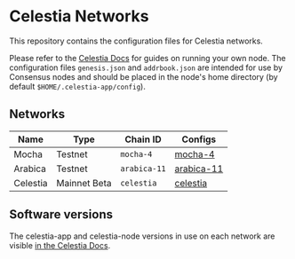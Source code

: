 # Celestia Networks

This repository contains the configuration files for Celestia networks.

Please refer to the [Celestia Docs](https://docs.celestia.org) for guides on running your own node. The configuration files `genesis.json` and `addrbook.json` are intended for use by Consensus nodes and should be placed in the node's home directory (by default `$HOME/.celestia-app/config`).

## Networks

| Name     | Type    | Chain ID     | Configs                    |
|----------|---------|--------------|----------------------------|
| Mocha    | Testnet | `mocha-4`    | [mocha-4](./mocha-4)       |
| Arabica  | Testnet | `arabica-11` | [arabica-11](./arabica-11) |
| Celestia | Mainnet Beta | `celestia`   | [celestia](./celestia)     |

## Software versions

The celestia-app and celestia-node versions in use on each network are visible [in the Celestia Docs](https://docs.celestia.org/how-to-guides/participate).

